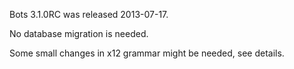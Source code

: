 Bots 3.1.0RC was released 2013-07-17.

No database migration is needed.

Some small changes in x12 grammar might be needed, see details.
